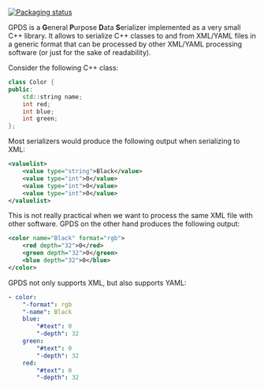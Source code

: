 [![Packaging status](https://repology.org/badge/vertical-allrepos/gpds.svg)](https://repology.org/project/gpds/versions)

GPDS is a **G**eneral **P**urpose **D**ata **S**erializer implemented as a very small C++ library.
It allows to serialize C++ classes to and from XML/YAML files in a generic format
that can be processed by other XML/YAML processing software
(or just for the sake of readability).

Consider the following C++ class:
```cpp
class Color {
public:
	std::string name;
	int red;
	int blue;
	int green;
};
```
Most serializers would produce the following output when serializing to XML:
```xml
<valuelist>
    <value type="string">Black</value>
    <value type="int">0</value>
    <value type="int">0</value>
    <value type="int">0</value>
</valuelist>
```
This is not really practical when we want to process the same XML file with other
software. GPDS on the other hand produces the following output:
```xml
<color name="Black" format="rgb">
    <red depth="32">0</red>
    <green depth="32">0</green>
    <blue depth="32">0</blue>
</color>
```
GPDS not only supports XML, but also supports YAML:
```yaml
- color:
    "-format": rgb
    "-name": Black
    blue:
        "#text": 0
        "-depth": 32
    green:
        "#text": 0
        "-depth": 32
    red:
        "#text": 0
        "-depth": 32
```

